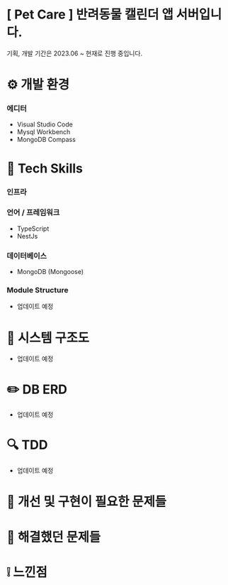 # [ Pet Care ] 반려동물 캘린더 앱 서버입니다.

기획, 개발 기간은 2023.06 ~ 현재로 진행 중입니다.

# ⚙️ 개발 환경

### 에디터

- Visual Studio Code
- Mysql Workbench
- MongoDB Compass

# 🔨 Tech Skills

### 인프라

### 언어 / 프레임워크

- TypeScript
- NestJs

### 데이터베이스

- MongoDB (Mongoose)

### Module Structure

- 업데이트 예정

# 🧱 시스템 구조도

- 업데이트 예정

# ✏️ DB ERD

- 업데이트 예정

# 🔍 TDD

- 업데이트 예정

# 🚫 개선 및 구현이 필요한 문제들

# 📌 해결했던 문제들

# ❕ 느낀점
